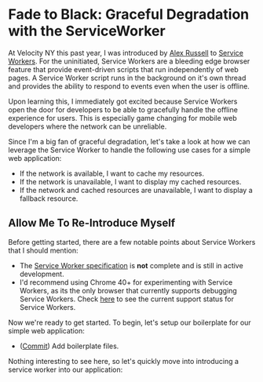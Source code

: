 # Fade to Black: Graceful Degradation with the ServiceWorker

At Velocity NY this past year, I was introduced by [Alex Russell][2] to
[Service Workers][1]. For the uninitiated, Service Workers are a bleeding edge
browser feature that provide event-driven scripts that run independently of web
pages. A Service Worker script runs in the background on it's own thread
and provides the ability to respond to events even when the user is offline.

Upon learning this, I immediately got excited because Service Workers open the
door for developers to be able to gracefully handle the offline experience for
users. This is especially game changing for mobile web developers where the
network can be unreliable.

Since I'm a big fan of graceful degradation, let's take a look at how we can
leverage the Service Worker to handle the following use cases for a simple
web application:

- If the network is available, I want to cache my resources.
- If the network is unavailable, I want to display my cached resources.
- If the network and cached resources are unavailable, I want to display a
  fallback resource.

## Allow Me To Re-Introduce Myself

Before getting started, there are a few notable points about Service Workers
that I should mention:

- The [Service Worker specification][7] is **not** complete and is still in
  active development.
- I'd recommend using Chrome 40+ for experimenting with Service Workers, as its
  the only browser that currently supports debugging Service Workers. Check
  [here][8] to see the current support status for Service Workers.

Now we're ready to get started. To begin, let's setup our boilerplate for our
simple web application:

- ([Commit][10]) Add boilerplate files.

Nothing interesting to see here, so let's quickly move into introducing a
service worker into our application:

[1]: http://velocityconf.com/velocityny2014/public/schedule/detail/35821
[2]: https://twitter.com/slightlylate
[3]: https://slightlyoff.github.io/ServiceWorker/spec/service_worker/index.html
[4]: http://www.html5rocks.com/en/tutorials/service-worker/introduction/
[5]: https://github.com/GoogleChrome/samples/tree/gh-pages/service-worker
[6]: https://github.com/slightlyoff/ServiceWorker/blob/master/explainer.md
[7]: https://github.com/slightlyoff/ServiceWorker
[8]: https://jakearchibald.github.io/isserviceworkerready/
[9]: https://github.com/w3c-webmob/ServiceWorkersDemos
[10]: https://github.com/danriti/fade-to-black/commit/3b58eba256c9b934b10197cbd75590cd2dcc2965
